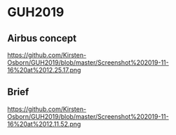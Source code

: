 # GUH2019
## Airbus concept
https://github.com/Kirsten-Osborn/GUH2019/blob/master/Screenshot%202019-11-16%20at%2012.25.17.png

## Brief
https://github.com/Kirsten-Osborn/GUH2019/blob/master/Screenshot%202019-11-16%20at%2012.11.52.png
